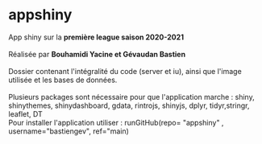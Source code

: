 # appshiny
App shiny sur la **première league saison 2020-2021**	
<br/>Réalisée par **Bouhamidi Yacine et Gévaudan Bastien**	
<br/>Dossier contenant l'intégralité du code (server et iu), ainsi que l'image utilisée et les bases de données.  
<br/>Plusieurs packages sont nécessaire pour que l'application marche : shiny, shinythemes, shinydashboard, gdata, rintrojs, shinyjs, dplyr, tidyr,stringr, leaflet, DT
<br/>Pour installer l'application utiliser : runGitHub(repo= "appshiny" , username="bastiengev", ref="main)
